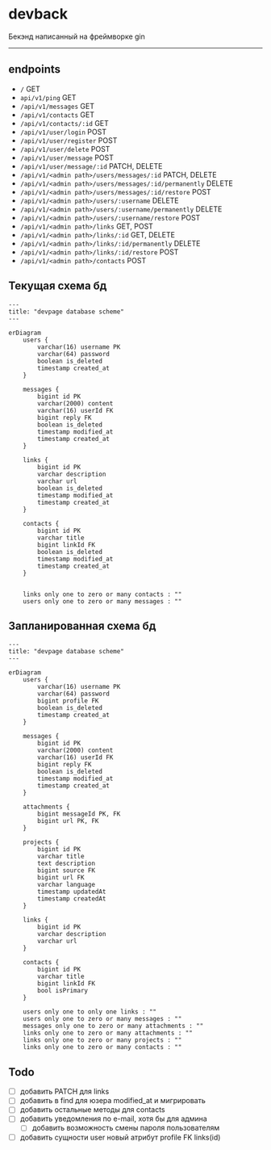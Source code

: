 # devback

Бекэнд написанный на фреймворке gin

---

## endpoints

- `/` GET
- `api/v1/ping` GET
- `/api/v1/messages` GET
- `/api/v1/contacts` GET
- `/api/v1/contacts/:id` GET
- `/api/v1/user/login` POST
- `/api/v1/user/register` POST
- `/api/v1/user/delete` POST
- `/api/v1/user/message` POST
- `/api/v1/user/message/:id` PATCH, DELETE
- `/api/v1/<admin path>/users/messages/:id` PATCH, DELETE
- `/api/v1/<admin path>/users/messages/:id/permanently` DELETE
- `/api/v1/<admin path>/users/messages/:id/restore` POST
- `/api/v1/<admin path>/users/:username` DELETE
- `/api/v1/<admin path>/users/:username/permanently` DELETE
- `/api/v1/<admin path>/users/:username/restore` POST
- `/api/v1/<admin path>/links` GET, POST
- `/api/v1/<admin path>/links/:id` GET, DELETE
- `/api/v1/<admin path>/links/:id/permanently` DELETE
- `/api/v1/<admin path>/links/:id/restore` POST
- `/api/v1/<admin path>/contacts` POST

## Текущая схема бд

```mermaid
---
title: "devpage database scheme"
---

erDiagram
    users {
        varchar(16) username PK
        varchar(64) password
        boolean is_deleted
        timestamp created_at
    }

    messages {
        bigint id PK
        varchar(2000) content
        varchar(16) userId FK
        bigint reply FK
        boolean is_deleted
        timestamp modified_at
        timestamp created_at
    }

    links {
        bigint id PK
        varchar description
        varchar url
        boolean is_deleted
        timestamp modified_at
        timestamp created_at
    }

    contacts {
        bigint id PK
        varchar title
        bigint linkId FK
        boolean is_deleted
        timestamp modified_at
        timestamp created_at
    }

    
    links only one to zero or many contacts : ""
    users only one to zero or many messages : ""
```

## Запланированная схема бд

```mermaid
---
title: "devpage database scheme"
---

erDiagram
    users {
        varchar(16) username PK
        varchar(64) password
        bigint profile FK
        boolean is_deleted
        timestamp created_at
    }

    messages {
        bigint id PK
        varchar(2000) content
        varchar(16) userId FK
        bigint reply FK
        boolean is_deleted
        timestamp modified_at
        timestamp created_at
    }

    attachments {
        bigint messageId PK, FK
        bigint url PK, FK
    }

    projects {
        bigint id PK
        varchar title
        text description
        bigint source FK
        bigint url FK
        varchar language
        timestamp updatedAt
        timestamp createdAt
    }

    links {
        bigint id PK
        varchar description
        varchar url
    }

    contacts {
        bigint id PK
        varchar title
        bigint linkId FK
        bool isPrimary
    }

    users only one to only one links : ""
    users only one to zero or many messages : ""
    messages only one to zero or many attachments : ""
    links only one to zero or many attachments : ""
    links only one to zero or many projects : ""
    links only one to zero or many contacts : ""

```


## Todo

- [ ] добавить PATCH для links
- [ ] добавить в find для юзера modified_at и мигрировать
- [ ] добавить остальные методы для contacts
- [ ] добавить уведомления по e-mail, хотя бы для админа
  - [ ] добавить возможность смены пароля пользователям
- [ ] добавить сущности user новый атрибут profile FK links(id)